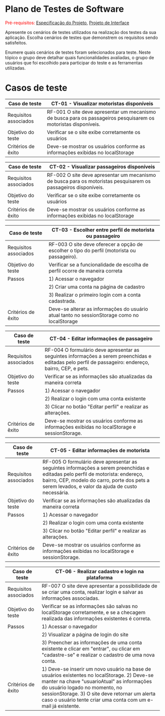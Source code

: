 # Plano de Testes de Software

<span style="color:red">Pré-requisitos: <a href="2-Especificação do Projeto.md"> Especificação do Projeto</a></span>, <a href="3-Projeto de Interface.md"> Projeto de Interface</a>

Apresente os cenários de testes utilizados na realização dos testes da sua aplicação. Escolha cenários de testes que demonstrem os requisitos sendo satisfeitos.

Enumere quais cenários de testes foram selecionados para teste. Neste tópico o grupo deve detalhar quais funcionalidades avaliadas, o grupo de usuários que foi escolhido para participar do teste e as ferramentas utilizadas.
 

# Casos de teste
|   Caso de teste    |           CT-01 - Visualizar motoristas disponíveis                         |
|--------------------|-----------------------------------------------------------------------------|
|Requisitos associados | RF-001 	O site deve apresentar um mecanismo de busca para os passageiros pesquisarem os motoristas disponíveis. |
| Objetivo do teste | Verificar se o site exibe corretamente os usuários |
| Critérios de êxito | Deve-se mostrar os usuários conforme as informações exibidas no localStorage |


|   Caso de teste    |           CT-02 - Visualizar passageiros disponíveis                         |
|--------------------|-----------------------------------------------------------------------------|
|Requisitos associados | RF-002 	O site deve apresentar um mecanismo de busca para os motoristas pesquisarem os passageiros disponíveis. |
| Objetivo do teste | Verificar se o site exibe corretamente os usuários |
| Critérios de êxito | Deve-se mostrar os usuários conforme as informações exibidas no localStorage |


|   Caso de teste    |           CT-03 - Escolher entre perfil de motorista ou passageiro          |
|--------------------|-----------------------------------------------------------------------------|
|Requisitos associados | RF-003 	O site deve oferecer a opção de escolher o tipo do perfil (motorista ou passageiro).|
| Objetivo do teste | Verificar se a funcionalidade de escolha de perfil ocorre de maneira correta |
| Passos | 1) Acessar o navegador |
|        | 2) Criar uma conta na página de cadastro|
|        | 3) Realizar o primeiro login com a conta cadastrada.|
| Critérios de êxito | Deve-se alterar as informações do usuário atual tanto no sessionStorage como no localStorage |


|   Caso de teste    |           CT-04 - Editar informações de passageiro         |
|--------------------|-----------------------------------------------------------------------------|
|Requisitos associados |RF-004 	O formulário deve apresentar as seguintes informações a serem preenchidas e editadas pelo perfil de passageiro: endereço, bairro, CEP, e pets. |
| Objetivo do teste | Verificar se as informações são atualizadas da maneira correta |
| Passos | 1) Acessar o navegador |
|        | 2) Realizar o login com uma conta existente|
|        | 3) Clicar no botão "Editar perfil" e realizar as alterações.|
| Critérios de êxito | Deve-se mostrar os usuários conforme as informações exibidas no localStorage e sessionStorage.|

|   Caso de teste    |           CT-05 - Editar informações de motorista         |
|--------------------|-----------------------------------------------------------------------------|
|Requisitos associados | RF-005 O formulário deve apresentar as seguintes informações a serem preenchidas e editadas pelo perfil de motorista: endereço, bairro, CEP, modelo do carro, porte dos pets a serem levados, e valor da ajuda de custo necessária. |
| Objetivo do teste | Verificar se as informações são atualizadas da maneira correta |
| Passos | 1) Acessar o navegador |
|        | 2) Realizar o login com uma conta existente|
|        | 3) Clicar no botão "Editar perfil" e realizar as alterações.|
| Critérios de êxito | Deve-se mostrar os usuários conforme as informações exibidas no localStorage e sessionStorage.|

|   Caso de teste    |           CT-06 - Realizar cadastro e login na plataforma        |
|--------------------|-----------------------------------------------------------------------------|
|Requisitos associados | RF-007 	O site deve apresentar a possibilidade de se criar uma conta, realizar login e salvar as informações associadas. |
| Objetivo do teste | Verificar se as informações são salvas no localStorage corretamente, e se a checagem realizada das informações existentes é correta. |
| Passos | 1) Acessar o navegador |
|        | 2) Visualizar a página de login do site|
|        | 3) Preencher as informações de uma conta existente e clicar em "entrar", ou clicar em "cadastre-se" e realizar o cadastro de uma nova conta.|
| Critérios de êxito | 1) Deve-se inserir um novo usuário na base de usuários existentes no localStorage. 2) Deve-se manter na chave "usuarioAtual" as informações do usuário logado no momento, no sessionStorage. 3) O site deve retornar um alerta caso o usuário tente criar uma conta com um e-mail já existente.|
